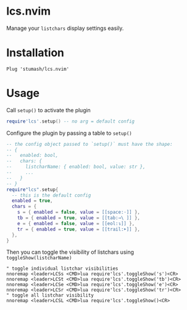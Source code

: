# lcs.nvim

Manage your `listchars` display settings easily.

# Installation

```vim
Plug 'stumash/lcs.nvim'
```

# Usage

Call `setup()` to activate the plugin

```lua
require'lcs'.setup() -- no arg = default config
```

Configure the plugin by passing a table to `setup()`

```lua
-- the config object passed to `setup()` must have the shape:
-- {
--   enabled: bool,
--   chars: {
--     listcharName: { enabled: bool, value: str },
--     ...
--   }
-- }
require"lcs".setup{
  -- this is the default config
  enabled = true,
  chars = {
    s = { enabled = false, value = [[space:·]] },
    tb = { enabled = true, value = [[tab:→\ ]] },
    e = { enabled = false, value = [[eol:↴]] },
    tr = { enabled = true, value = [[trail:➤]] },
  },
}
```

Then you can toggle the visibility of listchars using `toggleShow(listcharName)`

```vim
" toggle individual listchar visibilities
nnoremap <leader>LCSs <CMD>lua require'lcs'.toggleShow('s')<CR>
nnoremap <leader>LCSt <CMD>lua require'lcs'.toggleShow('tb')<CR>
nnoremap <leader>LCSe <CMD>lua require'lcs'.toggleShow('e')<CR>
nnoremap <leader>LCSr <CMD>lua require'lcs'.toggleShow('tr')<CR>
" toggle all listchar visibility
nnoremap <leader>LCSL <CMD>lua require'lcs'.toggleShow()<CR>
```
